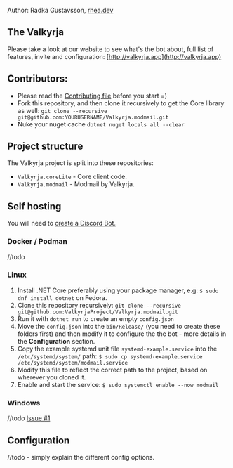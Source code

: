 Author: Radka Gustavsson, [rhea.dev](https://rhea.dev)


## The Valkyrja
Please take a look at our website to see what's the bot about, full list of features, invite and configuration: [http://valkyrja.app](http://valkyrja.app)

## Contributors:

* Please read the [Contributing file](CONTRIBUTING.md) before you start =)
* Fork this repository, and then clone it recursively to get the Core library as well: `git clone --recursive git@github.com:YOURUSERNAME/Valkyrja.modmail.git`
* Nuke your nuget cache `dotnet nuget locals all --clear`

## Project structure

The Valkyrja project is split into these repositories:
* `Valkyrja.coreLite` - Core client code.
* `Valkyrja.modmail` - Modmail by Valkyrja.

## Self hosting

You will need to [create a Discord Bot.](https://discordpy.readthedocs.io/en/latest/discord.html)

### Docker / Podman

//todo

### Linux

1) Install .NET Core preferably using your package manager, e.g: `$ sudo dnf install dotnet` on Fedora.
2) Clone this repository recursively: `git clone --recursive git@github.com:ValkyrjaProject/Valkyrja.modmail.git`
3) Run it with `dotnet run` to create an empty `config.json`
4) Move the `config.json` into the `bin/Release/` (you need to create these folders first) and then modify it to configure the the bot - more details in the __Configuration__ section.
5) Copy the example systemd unit file `systemd-example.service` into the `/etc/systemd/system/` path: `$ sudo cp systemd-example.service /etc/systemd/system/modmail.service`
6) Modify this file to reflect the correct path to the project, based on wherever you cloned it.
7) Enable and start the service: `$ sudo systemctl enable --now modmail`

### Windows

//todo [Issue #1](https://github.com/ValkyrjaProject/Valkyrja.modmail/issues/1)

## Configuration

//todo - simply explain the different config options.

